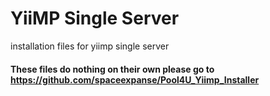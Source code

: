# YiiMP Single Server
installation files for yiimp single server

#### These files do nothing on their own please go to https://github.com/spaceexpanse/Pool4U_Yiimp_Installer
